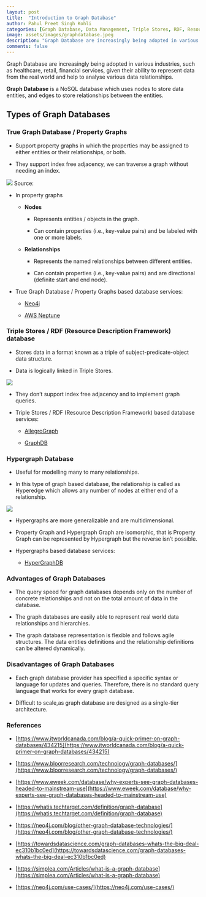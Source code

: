 ```yaml
---
layout: post
title:  "Introduction to Graph Database"
author: Pahul Preet Singh Kohli
categories: [Graph Database, Data Management, Triple Stores, RDF, Resource Description Framework, Property Graph, Hypergraph] 
image: assets/images/graphdatabase.jpeg
description: "Graph Database are increasingly being adopted in various industries, such as healthcare, retail, financial services, given their ability to represent data from the real world and help to analyse various data relationships. Graph Database is a NoSQL database which uses nodes to store data entities, and edges to store relationships between the entities."
comments: false
---
```



Graph Database are increasingly being adopted in various industries, such as healthcare, retail, financial services, given their ability to represent data from the real world and help to analyse various data relationships.

**Graph Database** is a NoSQL database which uses nodes to store data entities, and edges to store relationships between the entities.

  

## Types of Graph Databases

  

### True Graph Database / Property Graphs
    

-   Support property graphs in which the properties may be assigned to either entities or their relationships, or both.
    
-   They support index free adjacency, we can traverse a graph without needing an index.
    

![](https://lh5.googleusercontent.com/rN1n3-Zj_pDKrzOzFuWMwUrP3NgaGqvE_tNJWb0Hz3yIXW2TRhuVOKIM1605nwBPZYQyqMiAB0zzyNZOfJzYBbrtr1vh2NbQhOUE2Wp3d9b62rzThifn3AAUBVVU5ZUT6xQPfyXD)
Source: 

-   In property graphs
    
	
	-   **Nodes**
	    
	
		-   Represents entities / objects in the graph.
		    
		-   Can contain properties (i.e., key-value pairs) and be labeled with one or more labels.
		    

	-   **Relationships**
	    
	
		-   Represents the named relationships between different entities.
		    
		-   Can contain properties (i.e., key-value pairs) and are directional (definite start and end node).
	    

  

-   True Graph Database / Property Graphs based database services:
    
	
	-   [Neo4j](https://neo4j.com/)
	    
	-   [AWS Neptune](https://aws.amazon.com/neptune/)
	    

  
  

### Triple Stores / RDF (Resource Description Framework) database
    

-   Stores data in a format known as a triple of subject-predicate-object data structure.
    
-   Data is logically linked in Triple Stores.
    

  

![](https://lh5.googleusercontent.com/m4ymdIyFModi1-oO_ixqfgTo4nS5wLElzFs9bLlGqDIurcjGoxNgNQpg6--ZJ4Gl6q5X7N3aSMAjb8TQZNd2JjI7EO-VKi_dVMXNGUogpF2L6Gc0VxEPLuM_KeGrU2tY6GplkBsd)

-   They don’t support index free adjacency and to implement graph queries.
    
-   Triple Stores / RDF (Resource Description Framework) based database services:
    
	
	-   [AllegroGraph](https://franz.com/agraph/allegrograph/)
	    
	-   [GraphDB](http://graphdb.ontotext.com/graphdb/)
	    

  
### Hypergraph Database
    

-   Useful for modelling many to many relationships.
    
-   In this type of graph based database, the relationship is called as Hyperedge which allows any number of nodes at either end of a relationship.
    

![](https://lh3.googleusercontent.com/mGTY3hCzvxC6q41Xwm_L0d15aGnPVWOK0TyFyj9wWKcjWacZmkOr8bGycgZirspjoW0pSAE-JHy7BHgvwKlW-Y1B4CdjckhIzoGeddf9obud7eKmlWhyaFkTB_VUDxvhr1vO4Rm6)

-   Hypergraphs are more generalizable and are multidimensional.
    
-   Property Graph and Hypergraph Graph are isomorphic, that is Property Graph can be represented by Hypergraph but the reverse isn’t possible.
    
-   Hypergraphs based database services:
	    

	-   [HyperGraphDB](http://www.hypergraphdb.org/)
	    

  

### Advantages of Graph Databases

-   The query speed for graph databases depends only on the number of concrete relationships and not on the total amount of data in the database.
    
-   The graph databases are easily able to represent real world data relationships and hierarchies.
    
-   The graph database representation is flexible and follows agile structures. The data entities definitions and the relationship definitions can be altered dynamically.
    

  

### Disadvantages of Graph Databases

-   Each graph database provider has specified a specific syntax or language for updates and queries. Therefore, there is no standard query language that works for every graph database.
    
-   Difficult to scale,as graph database are designed as a single-tier architecture.
    

  

### References

-   [https://www.itworldcanada.com/blog/a-quick-primer-on-graph-databases/434215](https://www.itworldcanada.com/blog/a-quick-primer-on-graph-databases/434215)
    
-   [https://www.bloorresearch.com/technology/graph-databases/](https://www.bloorresearch.com/technology/graph-databases/)
    
-   [https://www.eweek.com/database/why-experts-see-graph-databases-headed-to-mainstream-use](https://www.eweek.com/database/why-experts-see-graph-databases-headed-to-mainstream-use)
    
-   [https://whatis.techtarget.com/definition/graph-database](https://whatis.techtarget.com/definition/graph-database)
    
-   [https://neo4j.com/blog/other-graph-database-technologies/](https://neo4j.com/blog/other-graph-database-technologies/)
    
-   [https://towardsdatascience.com/graph-databases-whats-the-big-deal-ec310b1bc0ed](https://towardsdatascience.com/graph-databases-whats-the-big-deal-ec310b1bc0ed)
    
-   [https://simplea.com/Articles/what-is-a-graph-database](https://simplea.com/Articles/what-is-a-graph-database)
    
-   [https://neo4j.com/use-cases/](https://neo4j.com/use-cases/)
